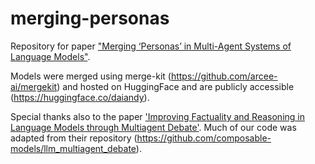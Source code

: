 # merging-personas

Repository for paper ["Merging ‘Personas’ in Multi-Agent Systems of Language Models"](https://drive.google.com/file/d/1-G7_VIQlCG4z3rNwxG9NYgJrhQZVcXtb/view?usp=sharing).


Models were merged using merge-kit (https://github.com/arcee-ai/mergekit) and hosted on HuggingFace and are publicly accessible (https://huggingface.co/daiandy). 


Special thanks also to the paper ['Improving Factuality and Reasoning in Language Models through Multiagent Debate'](https://composable-models.github.io/llm_debate/). Much of our code was adapted from their repository (https://github.com/composable-models/llm_multiagent_debate).

